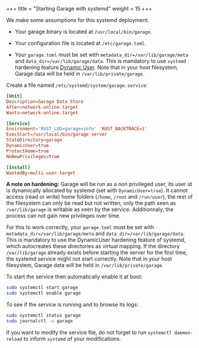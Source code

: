 +++
title = "Starting Garage with systemd"
weight = 15
+++

We make some assumptions for this systemd deployment. 

  - Your garage binary is located at `/usr/local/bin/garage`.

  - Your configuration file is located at `/etc/garage.toml`.

  - Your `garage.toml` must be set with  `metadata_dir=/var/lib/garage/meta` and `data_dir=/var/lib/garage/data`. This is mandatory to use `systemd` hardening feature [Dynamic User](https://0pointer.net/blog/dynamic-users-with-systemd.html). Note that in your host filesystem, Garage data will be held in `/var/lib/private/garage`.



Create a file named `/etc/systemd/system/garage.service`:

```toml
[Unit]
Description=Garage Data Store
After=network-online.target
Wants=network-online.target

[Service]
Environment='RUST_LOG=garage=info' 'RUST_BACKTRACE=1'
ExecStart=/usr/local/bin/garage server
StateDirectory=garage
DynamicUser=true
ProtectHome=true
NoNewPrivileges=true

[Install]
WantedBy=multi-user.target
```

**A note on hardening:** Garage will be run as a non privileged user, its user
id is dynamically allocated by systemd (set with `DynamicUser=true`). It cannot
access (read or write) home folders (`/home`, `/root` and `/run/user`), the
rest of the filesystem can only be read but not written, only the path seen as
`/var/lib/garage` is writable as seen by the service. Additionnaly, the process
can not gain new privileges over time.

For this to work correctly, your `garage.toml` must be set with
`metadata_dir=/var/lib/garage/meta` and `data_dir=/var/lib/garage/data`. This
is mandatory to use the DynamicUser hardening feature of systemd, which
autocreates these directories as virtual mapping. If the directory
`/var/lib/garage` already exists before starting the server for the first time,
the systemd service might not start correctly.  Note that in your host
filesystem, Garage data will be held in `/var/lib/private/garage`.

To start the service then automatically enable it at boot:

```bash
sudo systemctl start garage
sudo systemctl enable garage
```

To see if the service is running and to browse its logs:

```bash
sudo systemctl status garage
sudo journalctl -u garage
```

If you want to modify the service file, do not forget to run `systemctl daemon-reload`
to inform `systemd` of your modifications.
